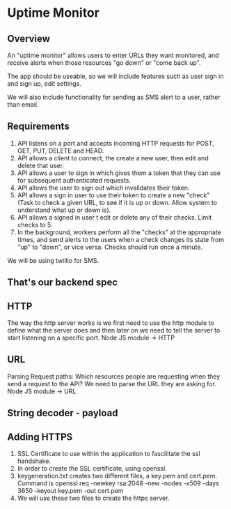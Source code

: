 #  Uptime Monitor

##   Overview

An "uptime monitor" allows users to enter URLs they want monitored, and receive alerts
when those resources "go down" or "come back up".

The app should be useable, so we will include features such as user sign in and sign up,
edit settings.

We will also include functionality for sending as SMS alert to a user, rather than email.


##  Requirements

1.	API listens on a port and accepts incoming HTTP requests for POST, GET, PUT, DELETE and HEAD.
2.	API allows a client to connect, the create a new user, then edit and delete that user.
3.	API allows a user to sign in which gives them a token that they can use for subsequent authenticated requests.
4. 	API allows the user to sign out which invalidates their token.
5.	API allows a sign in user to use their token to create a new "check" (Task to check a given URL, to see if it is up or down. Allow system to understand what up or down is).
6.	API allows a signed in user t edit or delete any of their checks. Limit checks to 5.
7.	In the background, workers perform all the "checks" at the appropriate times, and send alerts to the users when a check changes its state from "up" to "down", or vice versa. Checks should run once a minute.

We will be using twillio for SMS.

##   That's our backend spec

##   HTTP
The way the http server works is we first need to use the http module to define what the server does and then later on we need to tell the server to start listening on a specific port.
Node JS module -> HTTP

##   URL
Parsing Request paths:
    Which resources people are requesting when they send a request to the API? We need to parse the URL they are asking for.
Node JS module -> URL

##   String decoder - payload

##   Adding HTTPS
1.  SSL Certificate to use within the application to fascilitate the ssl handshake.
2.  In order to create the SSL certificate, using openssl.
3.  keygeneration.txt creates two different files, a key.pem and cert.pem. Command is openssl req -newkey rsa:2048 -new -nodes -x509 -days 3650 -keyout key.pem -out cert.pem
4.  We will use these two files to create the https server.
